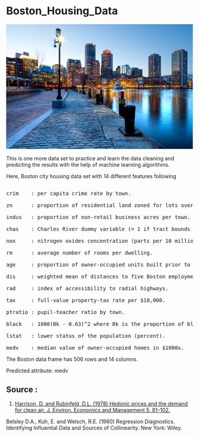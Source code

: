 # Boston_Housing_Data
![](boston.jpg)

This is one more data set to practice and learn the data cleaning and predicting the results with the help of machine learning algorithms.

Here, Boston city housing data set with 14 different features following    
<pre>       
crim    : per capita crime rate by town.

zn      : proportion of residential land zoned for lots over 25,000 sq.ft.

indus   : proportion of non-retail business acres per town.

chas    : Charles River dummy variable (= 1 if tract bounds river; 0 otherwise).

nox     : nitrogen oxides concentration (parts per 10 million).

rm      : average number of rooms per dwelling.

age     : proportion of owner-occupied units built prior to 1940.

dis     : weighted mean of distances to five Boston employment centres.

rad     : index of accessibility to radial highways.

tax     : full-value property-tax rate per $10,000.

ptratio : pupil-teacher ratio by town.

black   : 1000(Bk - 0.63)^2 where Bk is the proportion of blacks by town.

lstat   : lower status of the population (percent).

medv    : median value of owner-occupied homes in $1000s.
</pre>

The Boston data frame has 506 rows and 14 columns.

Predicted attribute: medv


## Source :
1. [Harrison, D. and Rubinfeld, D.L. (1978) Hedonic prices and the demand for clean air. J. Environ. Economics and Management 5, 81–102.](https://www.google.com)

Belsley D.A., Kuh, E. and Welsch, R.E. (1980) Regression Diagnostics. Identifying Influential Data and Sources of Collinearity. New York: Wiley.
